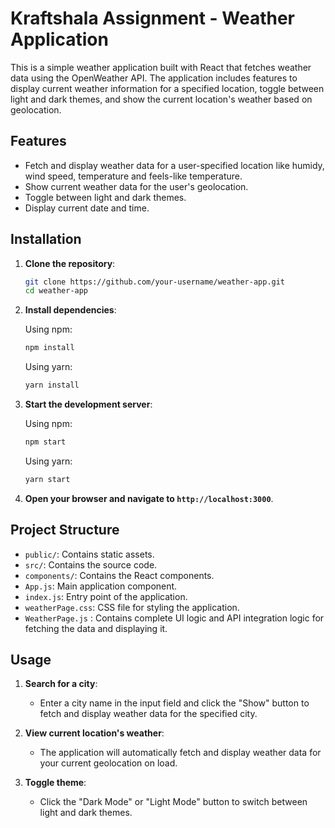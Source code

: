 # Kraftshala Assignment - Weather Application

This is a simple weather application built with React that fetches weather data using the OpenWeather API. The application includes features to display current weather information for a specified location, toggle between light and dark themes, and show the current location's weather based on geolocation.

## Features

- Fetch and display weather data for a user-specified location like humidy, wind speed, temperature and feels-like temperature.
- Show current weather data for the user's geolocation.
- Toggle between light and dark themes.
- Display current date and time.

## Installation

1. **Clone the repository**:

    ```bash
    git clone https://github.com/your-username/weather-app.git
    cd weather-app
    ```

2. **Install dependencies**:

    Using npm:
    ```bash
    npm install
    ```

    Using yarn:
    ```bash
    yarn install
    ```

 3. **Start the development server**:

    Using npm:
    ```bash
    npm start
    ```

    Using yarn:
    ```bash
    yarn start
    ```

4. **Open your browser and navigate to `http://localhost:3000`**.

## Project Structure

  - `public/`: Contains static assets.
  - `src/`: Contains the source code.
  - `components/`: Contains the React components.
  - `App.js`: Main application component.
  - `index.js`: Entry point of the application.
  - `weatherPage.css`: CSS file for styling the application.
  - `WeatherPage.js` : Contains complete UI logic and API integration logic for fetching the data and displaying it.

## Usage

1. **Search for a city**:
    - Enter a city name in the input field and click the "Show" button to fetch and display weather data for the specified city.

2. **View current location's weather**:
    - The application will automatically fetch and display weather data for your current geolocation on load.

3. **Toggle theme**:
    - Click the "Dark Mode" or "Light Mode" button to switch between light and dark themes.
